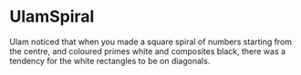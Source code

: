 # UlamSpiral
Ulam noticed that when you made a square spiral of numbers starting from the centre, and coloured primes white and composites black, there was a tendency for the white rectangles to be on diagonals.
